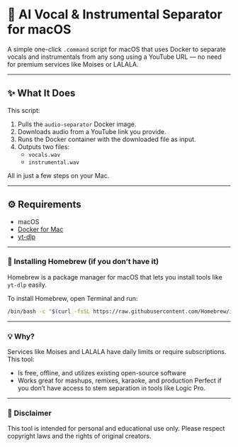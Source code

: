 # 🎵 AI Vocal & Instrumental Separator for macOS

A simple one-click `.command` script for macOS that uses Docker to separate vocals and instrumentals from any song using a YouTube URL — no need for premium services like Moises or LALALA.

---

## ✨ What It Does

This script:

1. Pulls the `audio-separator` Docker image.
2. Downloads audio from a YouTube link you provide.
3. Runs the Docker container with the downloaded file as input.
4. Outputs two files:
   - `vocals.wav`
   - `instrumental.wav`

All in just a few steps on your Mac.

---

## ⚙️ Requirements

- macOS
- [Docker for Mac](https://www.docker.com/products/docker-desktop)
- [yt-dlp](https://github.com/yt-dlp/yt-dlp)

---

### 🧰 Installing Homebrew (if you don’t have it)

Homebrew is a package manager for macOS that lets you install tools like `yt-dlp` easily.

To install Homebrew, open Terminal and run:

```bash
/bin/bash -c "$(curl -fsSL https://raw.githubusercontent.com/Homebrew/install/HEAD/install.sh)"
```
---

### 💡 Why?

Services like Moises and LALALA have daily limits or require subscriptions. This tool:
- Is free, offline, and utilizes existing open-source software
- Works great for mashups, remixes, karaoke, and production
Perfect if you don’t have access to stem separation in tools like Logic Pro.

---

### 🚧 Disclaimer

This tool is intended for personal and educational use only. Please respect copyright laws and the rights of original creators.
